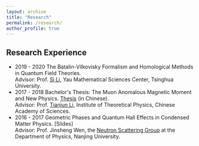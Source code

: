 ```yaml
---
layout: archive
title: "Research"
permalink: /research/
author_profile: true
---
```


## Research Experience

* 2019 - 2020   The Batalin-Vilkovisky Formalism and Homological Methods in Quantum Field Theories. <br>
              Advisor: Prof. [Si Li](https://sili-math.github.io/), Yau Mathematical Sciences Center, Tsinghua University.
* 2017 - 2018 Bachelor's Thesis: The Muon Anomalous Magnetic Moment and New Physics. [Thesis](https://triangdrie.github.io/files/bachelors_thesis.pdf) (in Chinese). <br>
              Advisor: Prof. [Tianjun Li](https://inspirehep.net/authors/1000335), Institute of Theoretical Physics, Chinese Academy of Sciences. 
* 2016 - 2017 Geometric Phases and Quantum Hall Effects in Condensed Matter Physics. [Slides] <br>
              Advisor: Prof. Jinsheng Wen, the [Neutron Scattering Group](https://neus.nju.edu.cn/) at the Department of Physics, Nanjing University.
 